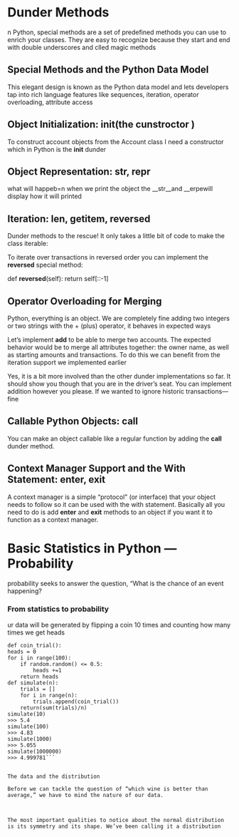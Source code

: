 # Dunder Methods
n Python, special methods are a set of predefined methods you can use to enrich your classes. They are easy to recognize because they start and end with double underscores
and clled magic methods 
## Special Methods and the Python Data Model

This elegant design is known as the Python data model and lets developers tap into rich language features like sequences, iteration, operator overloading, attribute access

## Object Initialization: __init__(the cunstroctor )

To construct account objects from the Account class I need a constructor which in Python is the __init__ dunder

## Object Representation: __str__, __repr__

what will happeb=n when we print the object the __str__and __erpewill display how it will printed

## Iteration: __len__, __getitem__, __reversed__


Dunder methods to the rescue! It only takes a little bit of code to make the class iterable:

To iterate over transactions in reversed order you can implement the __reversed__ special method:

def __reversed__(self):
    return self[::-1]

## Operator Overloading for Merging
 Python, everything is an object. We are completely fine adding two integers or two strings with the + (plus) operator, it behaves in expected ways


 
Let’s implement __add__ to be able to merge two accounts. The expected behavior would be to merge all attributes together: the owner name, as well as starting amounts and transactions. To do this we can benefit from the iteration support we implemented earlier

Yes, it is a bit more involved than the other dunder implementations so far. It should show you though that you are in the driver’s seat. You can implement addition however you please. If we wanted to ignore historic transactions—fine

## Callable Python Objects: __call__

You can make an object callable like a regular function by adding the __call__ dunder method. 

## Context Manager Support and the With Statement: __enter__, __exit__

A context manager is a simple “protocol” (or interface) that your object needs to follow so it can be used with the with statement. Basically all you need to do is add __enter__ and __exit__ methods to an object if you want it to function as a context manager.

# Basic Statistics in Python — Probability

probability seeks to answer the question, “What is the chance of an event happening?

### From statistics to probability
ur data will be generated by flipping a coin 10 times and counting how many times we get heads 
 
````import random
def coin_trial():
heads = 0
for i in range(100):
    if random.random() <= 0.5:
        heads +=1
    return heads
def simulate(n):
    trials = []
    for i in range(n):
        trials.append(coin_trial())
    return(sum(trials)/n)
simulate(10)
>>> 5.4
simulate(100)
>>> 4.83
simulate(1000)
>>> 5.055
simulate(1000000)
>>> 4.999781```


The data and the distribution

Before we can tackle the question of “which wine is better than average,” we have to mind the nature of our data.



The most important qualities to notice about the normal distribution is its symmetry and its shape. We’ve been calling it a distribution

